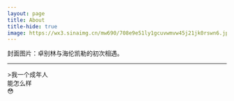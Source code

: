 ```yaml
---
layout: page
title: About
title-hide: true
image: https://wx3.sinaimg.cn/mw690/708e9e51ly1gcuvwmvw45j21jk0rswn6.jpg
---
```


封面图片：卓别林与海伦凯勒的初次相遇。
<hr>
>我一个成年人<br>能怎么样<br>😳
